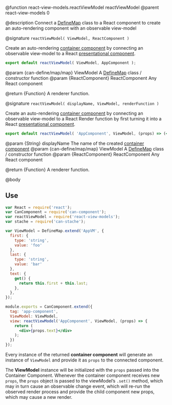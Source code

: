 @function react-view-models.reactViewModel reactViewModel
@parent react-view-models 0

@description Connect a [DefineMap](./can-define/map/map.html) class to a React component to create an auto-rendering component with an observable view-model


@signature `reactViewModel( ViewModel, ReactComponent )`

Create an auto-rendering [container component](https://medium.com/@dan_abramov/smart-and-dumb-components-7ca2f9a7c7d0#.v9i90qbq8) by connecting an observable view-model to a React [presentational component](https://medium.com/@dan_abramov/smart-and-dumb-components-7ca2f9a7c7d0#.v9i90qbq8).

```javascript
export default reactViewModel( ViewModel, AppComponent );
```

@param {can-define/map/map} ViewModel A [DefineMap](./can-define/map/map.html) class / constructor function
@param {ReactComponent} ReactComponent Any React component

@return {Function} A renderer function.


@signature `reactViewModel( displayName, ViewModel, renderFunction )`

Create an auto-rendering [container component](https://medium.com/@dan_abramov/smart-and-dumb-components-7ca2f9a7c7d0#.v9i90qbq8) by connecting an observable view-model to a React Render function by first turning it into a React [presentational component](https://medium.com/@dan_abramov/smart-and-dumb-components-7ca2f9a7c7d0#.v9i90qbq8).

```jsx
export default reactViewModel( 'AppComponent', ViewModel, (props) => (<div />) );
```

@param {String} displayName The name of the created [container component](https://medium.com/@dan_abramov/smart-and-dumb-components-7ca2f9a7c7d0#.v9i90qbq8)
@param {can-define/map/map} ViewModel A [DefineMap](./can-define/map/map.html) class / constructor function
@param {ReactComponent} ReactComponent Any React component

@return {Function} A renderer function.


@body

## Use

```jsx
var React = require('react');
var CanComponent = require('can-component');
var reactViewModel = require('react-view-models');
var stache = require('can-stache');

var ViewModel = DefineMap.extend('AppVM', {
  first: {
    type: 'string',
    value: 'foo'
  },
  last: {
    type: 'string',
    value: 'bar'
  },
  text: {
    get() {
      return this.first + this.last;
    },
  },
});

module.exports = CanComponent.extend({
  tag: 'app-component',
  ViewModel: ViewModel,
  view: reactViewModel('AppComponent', ViewModel, (props) => {
    return (
      <div>{props.text}</div>
    );
  })
});
```

Every instance of the returned **container component** will generate an instance of `ViewModel` and provide it as `props` to the connected component.

The **ViewModel** instance will be initialized with the `props` passed into the Container Component. Whenever the container component receives new `props`, the `props` object is passed to the viewModel’s `.set()` method, which may in turn cause an observable change event, which will re-run the observed render process and provide the child component new props, which may cause a new render.
